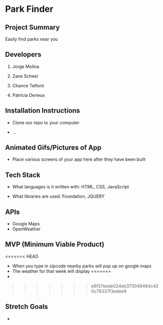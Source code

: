 # Park Finder


## Project Summary

Easily find parks near you

## Developers

1. Jorge Molina

2. Zane Scheel

3. Chance Telford

4. Patricia Derieux

## Installation Instructions

- Clone our repo to your computer

- ...


## Animated Gifs/Pictures of App

- Place various screens of your app here after they have been built

## Tech Stack

- What languages is it written with: HTML, CSS, JavaScript

- What libraries are used: Foundation, JQUERY




## APIs

- Google Maps 
- OpenWeather

## MVP (Minimum Viable Product)

<<<<<<< HEAD
- When you type in zipcode nearby parks will pop up on google maps
- The weather for that week will display 
=======
- 
>>>>>>> e6f37eede024eb373048484c420c79337f3edee9


## Stretch Goals

-
